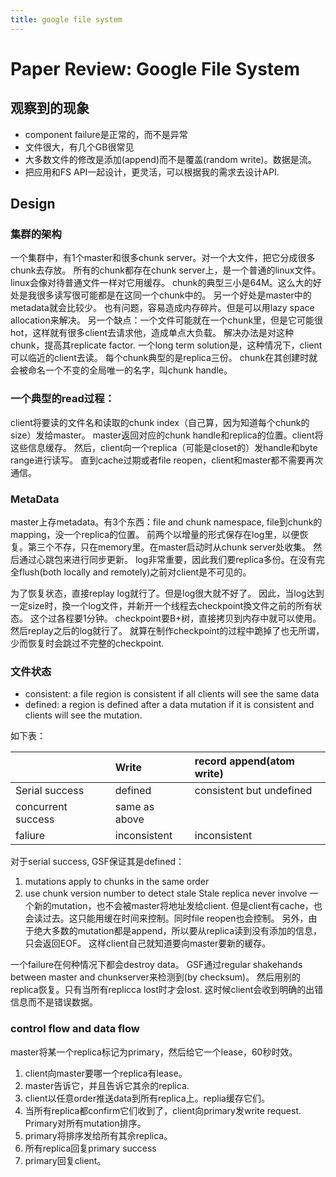 ```yaml
---
title: google file system
---
```


Paper Review: Google File System
================================

观察到的现象
----------

* component failure是正常的，而不是异常
* 文件很大，有几个GB很常见
* 大多数文件的修改是添加(append)而不是覆盖(random write)。数据是流。
* 把应用和FS API一起设计，更灵活，可以根据我的需求去设计API.

Design
-------

### 集群的架构
一个集群中，有1个master和很多chunk server。对一个大文件，把它分成很多chunk去存放。
所有的chunk都存在chunk server上，是一个普通的linux文件。linux会像对待普通文件一样对它用缓存。
chunk的典型三小是64M。这么大的好处是我很多读写很可能都是在这同一个chunk中的。
另一个好处是master中的metadata就会比较少。
也有问题，容易造成内存碎片。但是可以用lazy space allocation来解决。
另一个缺点：一个文件可能就在一个chunk里，但是它可能很hot，这样就有很多client去请求他，造成单点大负载。
解决办法是对这种chunk，提高其replicate factor.
一个long term solution是，这种情况下，client可以临近的client去读。
每个chunk典型的是replica三份。
chunk在其创建时就会被命名一个不变的全局唯一的名字，叫chunk handle。

### 一个典型的read过程：
client将要读的文件名和读取的chunk index（自己算，因为知道每个chunk的size）发给master。
master返回对应的chunk handle和replica的位置。client将这些信息缓存。
然后，client向一个replica（可能是closet的）发handle和byte range进行读写。
直到cache过期或者file reopen，client和master都不需要再次通信。

### MetaData
master上存metadata。有3个东西：file and chunk namespace, file到chunk的mapping，没一个replica的位置。
前两个以增量的形式保存在log里，以便恢复。第三个不存，只在memory里。在master启动时从chunk server处收集。
然后通过心跳包来进行同步更新。
log非常重要，因此我们要replica多份。在没有完全flush(both locally and remotely)之前对client是不可见的。

为了恢复状态，直接replay log就行了。但是log很大就不好了。
因此，当log达到一定size时，換一个log文件，并新开一个线程去checkpoint換文件之前的所有状态。
这个过各程要1分钟。
checkpoint要B+树，直接拷贝到内存中就可以使用。然后replay之后的log就行了。
就算在制作checkpoint的过程中跪掉了也无所谓，少而恢复时会跳过不完整的checkpoint.

### 文件状态

* consistent: a file region is consistent if all clients will see the same data
* defined: a region is defined after a data mutation if
it is consistent and clients will see the mutation.

如下表：

|   | Write | record append(atom write) |
| :------------- | :------------- | :--- |
| Serial success | defined | consistent but undefined | defined interspersed with inconsistent |
| concurrent success | same as above |
| faliure | inconsistent | inconsistent |

对于serial success, GSF保证其是defined：
1. mutations apply to chunks in the same order
2. use chunk version number to detect stale
Stale replica never involve 一个新的mutation，也不会被master将地址发给client.
但是client有cache，也会读过去。这只能用缓在时间来控制。同时file reopen也会控制。
另外，由于绝大多数的mutation都是append，所以要从replica读到没有添加的信息，只会返回EOF。
这样client自己就知道要向master要新的緩存。

一个failure在何种情况下都会destroy data。
GSF通过regular shakehands between master and chunkserver来检测到(by checksum)。
然后用别的replica恢复。只有当所有replicca lost时才会lost.
这时候client会收到明确的出错信息而不是错误数据。

### control flow and data flow

master将某一个replica标记为primary，然后给它一个lease，60秒时效。

1. client向master要哪一个replica有lease。
2. master告诉它，并且告诉它其佘的replica.
3. client以任意order推送data到所有replica上。replia缓存它们。
4. 当所有replica都confirm它们收到了，client向primary发write request.
Primary对所有mutation排序。
5. primary将排序发给所有其佘replica。
6. 所有replica回复primary success
7. primary回复client。
